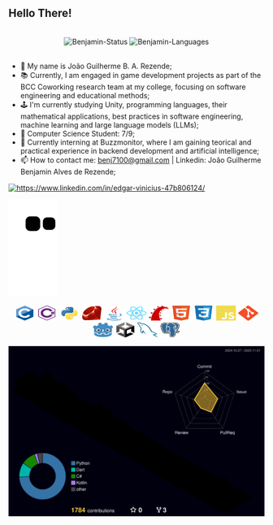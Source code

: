 ## Hello There!
  
  <br>
  <div align="center">
    <a href="https://github.com/bennie10colado"></a>
  <img height="180em" alt="Benjamin-Status" src="https://github-readme-stats.vercel.app/api?username=bennie10colado&show_icons=true&theme=dark&include_all_commits=true&count_private=true"/>
  <img height="180em" alt="Benjamin-Languages" src="https://github-readme-stats.vercel.app/api/top-langs/?username=bennie10colado&layout=compact&langs_count=7&theme=dark"/>
  </div>
  <br>

  - 🥋 My name is João Guilherme B. A. Rezende;
  - 📚 Currently, I am engaged in game development projects as part of the BCC Coworking research team at my college, focusing on software engineering and educational methods;
  - 🕹️ I'm currently studying Unity, programming languages, their mathematical applications, best practices in software engineering, machine learning and large language models (LLMs);
  - 📖 Computer Science Student: 7/9;
  - 🚀 Currently interning at Buzzmonitor, where I am gaining teorical and practical experience in backend development and artificial intelligence;
  - 📫 How to contact me: benj7100@gmail.com | Linkedin: João Guilherme Benjamin Alves de Rezende;
<p align="left">
  <a href="https://www.linkedin.com/in/bennie10colado/" target="blank"><img align="center" src="https://raw.githubusercontent.com/rahuldkjain/github-profile-readme-generator/master/src/images/icons/Social/linked-in-alt.svg" alt="https://www.linkedin.com/in/edgar-vinicius-47b806124/" height="30" width="40" /></a>
</p>
</p>


  ![Snake animation](https://github.com/bennie10colado/bennie10colado/blob/output/github-contribution-grid-snake.svg)
  
<div align="center">
    <!-- Linguagens de Programação -->
    <img alt="C" height="30" width="40" src="https://github.com/devicons/devicon/blob/master/icons/c/c-original.svg">
    <img alt="C#" height="30" width="40" src="https://github.com/devicons/devicon/blob/master/icons/csharp/csharp-line.svg">
    <img alt="Python" height="30" width="40" src="https://github.com/devicons/devicon/blob/master/icons/python/python-original.svg">
    <img alt="Ruby" height="30" width="40" src="https://github.com/devicons/devicon/blob/master/icons/ruby/ruby-original.svg">
    <img alt="Java" height="30" width="40" src="https://github.com/devicons/devicon/blob/master/icons/java/java-original.svg">
      <!-- Frameworks e Plataformas -->
    <img alt="React" height="30" width="40" src="https://github.com/devicons/devicon/blob/master/icons/react/react-original.svg">
    <img alt="Rails" height="30" width="40" src="https://github.com/devicons/devicon/blob/master/icons/rails/rails-plain.svg">
    <!-- Tecnologias Web -->
    <img alt="HTML" height="30" width="40" src="https://github.com/devicons/devicon/blob/master/icons/html5/html5-original.svg">
    <img alt="CSS" height="30" width="40" src="https://github.com/devicons/devicon/blob/master/icons/css3/css3-original.svg">
    <img alt="JavaScript" height="30" width="40" src="https://github.com/devicons/devicon/blob/master/icons/javascript/javascript-plain.svg">
    <!-- Ferramentas de Desenvolvimento -->
    <img alt="Git" height="30" width="40" src="https://github.com/devicons/devicon/blob/master/icons/git/git-original.svg">
    <!-- Desenvolvimento de Jogos -->
    <img alt="Godot" height="30" width="40" src="https://github.com/devicons/devicon/blob/master/icons/godot/godot-original.svg">
    <img alt="Unity" height="30" width="40" src="https://github.com/devicons/devicon/blob/master/icons/unity/unity-original.svg">
    <!-- Bancos de Dados e Servers Back-end -->
    <img alt="MySQL" height="30" width="40" src="https://github.com/devicons/devicon/blob/master/icons/mysql/mysql-original.svg">
    <img alt="PostgreSQL" height="30" width="40" src="https://github.com/devicons/devicon/blob/master/icons/postgresql/postgresql-original.svg">
  
  ![Meu GitHub 3D](./profile-3d-contrib/profile-night-rainbow.svg)

</div>

